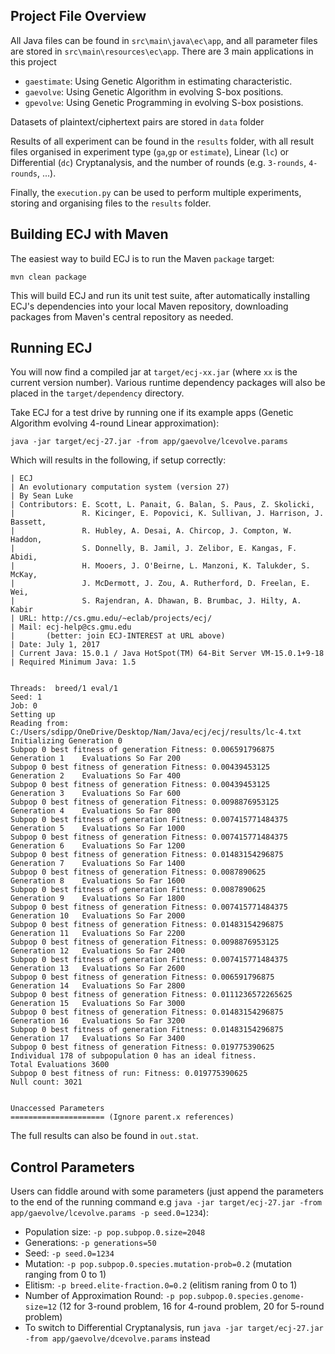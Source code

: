 ## Project File Overview
All Java files can be found in `src\main\java\ec\app`, and all parameter files are stored in `src\main\resources\ec\app`. There are 3 main applications in this project
- `gaestimate`: Using Genetic Algorithm in estimating characteristic.
- `gaevolve`: Using Genetic Algorithm in evolving S-box positions.
- `gpevolve`: Using Genetic Programming in evolving S-box posistions.

Datasets of plaintext/ciphertext pairs are stored in `data` folder

Results of all experiment can be found in the `results` folder, with all result files organised in experiment type (`ga`,`gp` or `estimate`), Linear (`lc`) or Differential (`dc`) Cryptanalysis, and the number of rounds (e.g. `3-rounds`, `4-rounds`, ...).

Finally, the `execution.py` can be used to perform multiple experiments, storing and organising files to the `results` folder.

## Building ECJ with Maven

The easiest way to build ECJ is to run the Maven `package` target:

```
mvn clean package
```

This will build ECJ and run its unit test suite, after automatically installing 
ECJ's dependencies into your local Maven repository, downloading packages 
from Maven's central repository as needed.

## Running ECJ

You will now find a compiled jar at `target/ecj-xx.jar` (where `xx` is the 
current version number).  Various runtime dependency packages will also be 
placed in the `target/dependency` directory.

Take ECJ for a test drive by running one if its example apps (Genetic Algorithm evolving 4-round Linear approximation):

```
java -jar target/ecj-27.jar -from app/gaevolve/lcevolve.params  
```

Which will results in the following, if setup correctly:

```
| ECJ
| An evolutionary computation system (version 27)
| By Sean Luke
| Contributors: E. Scott, L. Panait, G. Balan, S. Paus, Z. Skolicki,
|               R. Kicinger, E. Popovici, K. Sullivan, J. Harrison, J. Bassett,
|               R. Hubley, A. Desai, A. Chircop, J. Compton, W. Haddon,
|               S. Donnelly, B. Jamil, J. Zelibor, E. Kangas, F. Abidi,
|               H. Mooers, J. O'Beirne, L. Manzoni, K. Talukder, S. McKay,
|               J. McDermott, J. Zou, A. Rutherford, D. Freelan, E. Wei,
|               S. Rajendran, A. Dhawan, B. Brumbac, J. Hilty, A. Kabir
| URL: http://cs.gmu.edu/~eclab/projects/ecj/
| Mail: ecj-help@cs.gmu.edu
|       (better: join ECJ-INTEREST at URL above)
| Date: July 1, 2017
| Current Java: 15.0.1 / Java HotSpot(TM) 64-Bit Server VM-15.0.1+9-18
| Required Minimum Java: 1.5


Threads:  breed/1 eval/1
Seed: 1
Job: 0
Setting up
Reading from: C:/Users/sdipp/OneDrive/Desktop/Nam/Java/ecj/ecj/results/lc-4.txt
Initializing Generation 0
Subpop 0 best fitness of generation Fitness: 0.006591796875
Generation 1    Evaluations So Far 200
Subpop 0 best fitness of generation Fitness: 0.00439453125
Generation 2    Evaluations So Far 400
Subpop 0 best fitness of generation Fitness: 0.00439453125
Generation 3    Evaluations So Far 600
Subpop 0 best fitness of generation Fitness: 0.0098876953125
Generation 4    Evaluations So Far 800
Subpop 0 best fitness of generation Fitness: 0.007415771484375
Generation 5    Evaluations So Far 1000
Subpop 0 best fitness of generation Fitness: 0.007415771484375
Generation 6    Evaluations So Far 1200
Subpop 0 best fitness of generation Fitness: 0.01483154296875
Generation 7    Evaluations So Far 1400
Subpop 0 best fitness of generation Fitness: 0.0087890625
Generation 8    Evaluations So Far 1600
Subpop 0 best fitness of generation Fitness: 0.0087890625
Generation 9    Evaluations So Far 1800
Subpop 0 best fitness of generation Fitness: 0.007415771484375
Generation 10   Evaluations So Far 2000
Subpop 0 best fitness of generation Fitness: 0.01483154296875
Generation 11   Evaluations So Far 2200
Subpop 0 best fitness of generation Fitness: 0.0098876953125
Generation 12   Evaluations So Far 2400
Subpop 0 best fitness of generation Fitness: 0.007415771484375
Generation 13   Evaluations So Far 2600
Subpop 0 best fitness of generation Fitness: 0.006591796875
Generation 14   Evaluations So Far 2800
Subpop 0 best fitness of generation Fitness: 0.0111236572265625
Generation 15   Evaluations So Far 3000
Subpop 0 best fitness of generation Fitness: 0.01483154296875
Generation 16   Evaluations So Far 3200
Subpop 0 best fitness of generation Fitness: 0.01483154296875
Generation 17   Evaluations So Far 3400
Subpop 0 best fitness of generation Fitness: 0.019775390625
Individual 178 of subpopulation 0 has an ideal fitness.
Total Evaluations 3600
Subpop 0 best fitness of run: Fitness: 0.019775390625
Null count: 3021


Unaccessed Parameters
===================== (Ignore parent.x references)
```

The full results can also be found in `out.stat`.

## Control Parameters
Users can fiddle around with some parameters (just append the parameters to the end of the running command e.g `java -jar target/ecj-27.jar -from app/gaevolve/lcevolve.params -p seed.0=1234`):
- Population size: `-p pop.subpop.0.size=2048`
- Generations: `-p generations=50`
- Seed: `-p seed.0=1234`
- Mutation: `-p pop.subpop.0.species.mutation-prob=0.2` (mutation ranging from 0 to 1)
- Elitism: `-p breed.elite-fraction.0=0.2` (elitism raning from 0 to 1) 
- Number of Approximation Round: `-p pop.subpop.0.species.genome-size=12` (12 for 3-round problem, 16 for 4-round problem, 20 for 5-round problem)
- To switch to Differential Cryptanalysis, run `java -jar target/ecj-27.jar -from app/gaevolve/dcevolve.params` instead 

